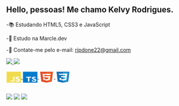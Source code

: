 ## Hello, pessoas! Me chamo Kelvy Rodrigues.

-📚 Estudando HTML5, CSS3 e JavaScript

-🏫 Estudo na Marcle.dev

-📧 Contate-me pelo e-mail: ripdone22@gmail.com

 <div>
  <a href="https://https://github.com/Kelvy01">
  <img height="180em" src="https://github-readme-stats.vercel.app/api?username=Kelvy01&show_icons=true&theme=dracula&include_all_commits=true&count_private=true"/>
  <img height="180em" src="https://github-readme-stats.vercel.app/api/top-langs/?username=Kelvy01&layout=compact&langs_count=7&theme=dracula"/>
</div>
<span style="display: inline_block"><br>
  <img align="center" alt="Kelvy-Js" height="30" width="40" src="https://raw.githubusercontent.com/devicons/devicon/master/icons/javascript/javascript-plain.svg">
  <img align="center" alt="Kelvy-Ts" height="30" width="40" src="https://raw.githubusercontent.com/devicons/devicon/master/icons/typescript/typescript-plain.svg">
  <img align="center" alt="Kelvy-HTML" height="30" width="40" src="https://raw.githubusercontent.com/devicons/devicon/master/icons/html5/html5-original.svg">
  <img align="center" alt="Kelvy-CSS" height="30" width="40" src="https://raw.githubusercontent.com/devicons/devicon/master/icons/css3/css3-original.svg">
</span>
  
  ##
  
<span> 
    <a href="https://www.instagram.com/_kelvvy/" target="_blank"><img src="https://img.shields.io/badge/-Instagram-%23E4405F?style=for-the-badge&logo=instagram&logoColor=white" target="_blank"></a>
    <a href = "mailto:ripdone22@gmail.com"><img src="https://img.shields.io/badge/-Gmail-%23333?style=for-the-badge&logo=gmail&logoColor=white" target="_blank"></a>
    <a href="https://www.linkedin.com/in/kelvy-rodrigues-da-silva-7813b91a0/" target="_blank"><img src="https://img.shields.io/badge/-LinkedIn-%230077B5?style=for-the-badge&logo=linkedin&logoColor=white" target="_blank"></a> 
 
</span>  
